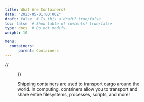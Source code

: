 ```yaml
---
title: What Are Containers?
date: "2023-05-01:00:00Z"
draft: false  # Is this a draft? true/false
toc: false  # Show table of contents? true/false
type: docs  # Do not modify.
weight: 10

menu:
  containers:
      parent: Containers
---
```


{{<figure src="/notes/containers/img/shipping-container.jpeg">}}

Shipping containers are used to transport cargo around the world. In computing, containers allow you to transport and share entire filesystems, processes, scripts, and more!